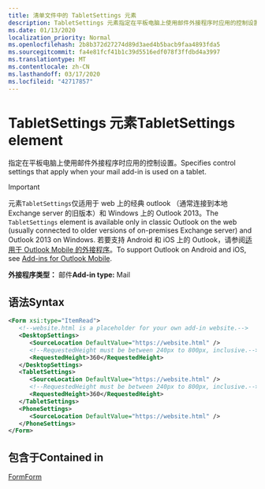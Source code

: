 ```yaml
---
title: 清单文件中的 TabletSettings 元素
description: TabletSettings 元素指定在平板电脑上使用邮件外接程序时应用的控制设置。
ms.date: 01/13/2020
localization_priority: Normal
ms.openlocfilehash: 2b8b372d27274d89d3aed4b5bacb9faa4893fda5
ms.sourcegitcommit: fa4e81fcf41b1c39d5516edf078f3ffdbd4a3997
ms.translationtype: MT
ms.contentlocale: zh-CN
ms.lasthandoff: 03/17/2020
ms.locfileid: "42717857"
---
```

# <a name="tabletsettings-element"></a><span data-ttu-id="3d7dc-103">TabletSettings 元素</span><span class="sxs-lookup"><span data-stu-id="3d7dc-103">TabletSettings element</span></span>

<span data-ttu-id="3d7dc-104">指定在平板电脑上使用邮件外接程序时应用的控制设置。</span><span class="sxs-lookup"><span data-stu-id="3d7dc-104">Specifies control settings that apply when your mail add-in is used on a tablet.</span></span>

> [!IMPORTANT]
> <span data-ttu-id="3d7dc-105">元素`TabletSettings`仅适用于 web 上的经典 outlook （通常连接到本地 Exchange server 的旧版本）和 Windows 上的 Outlook 2013。</span><span class="sxs-lookup"><span data-stu-id="3d7dc-105">The `TabletSettings` element is available only in classic Outlook on the web (usually connected to older versions of on-premises Exchange server) and Outlook 2013 on Windows.</span></span> <span data-ttu-id="3d7dc-106">若要支持 Android 和 iOS 上的 Outlook，请参阅[适用于 Outlook Mobile 的外接程序](../../outlook/outlook-mobile-addins.md)。</span><span class="sxs-lookup"><span data-stu-id="3d7dc-106">To support Outlook on Android and iOS, see [Add-ins for Outlook Mobile](../../outlook/outlook-mobile-addins.md).</span></span>

<span data-ttu-id="3d7dc-107">**外接程序类型：** 邮件</span><span class="sxs-lookup"><span data-stu-id="3d7dc-107">**Add-in type:** Mail</span></span>

## <a name="syntax"></a><span data-ttu-id="3d7dc-108">语法</span><span class="sxs-lookup"><span data-stu-id="3d7dc-108">Syntax</span></span>

```XML
<Form xsi:type="ItemRead">
   <!--website.html is a placeholder for your own add-in website.-->
   <DesktopSettings>
      <SourceLocation DefaultValue="https://website.html" />
      <!--RequestedHeight must be between 240px to 800px, inclusive.-->
      <RequestedHeight>360</RequestedHeight>
   </DesktopSettings>
   <TabletSettings>
      <SourceLocation DefaultValue="https://website.html" />
      <!--RequestedHeight must be between 240px to 800px, inclusive.-->
      <RequestedHeight>360</RequestedHeight>
   </TabletSettings>
   <PhoneSettings>
      <SourceLocation DefaultValue="https://website.html" />
   </PhoneSettings>
</Form>
```

## <a name="contained-in"></a><span data-ttu-id="3d7dc-109">包含于</span><span class="sxs-lookup"><span data-stu-id="3d7dc-109">Contained in</span></span>

[<span data-ttu-id="3d7dc-110">Form</span><span class="sxs-lookup"><span data-stu-id="3d7dc-110">Form</span></span>](form.md)

